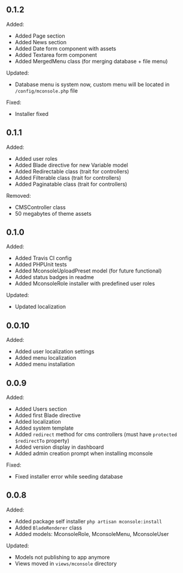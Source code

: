 ## 0.1.2

Added:
  - Added Page section
  - Added News section
  - Added Date form component with assets
  - Added Textarea form component
  - Added MergedMenu class (for merging database + file menu)

Updated:
  - Database menu is system now, custom menu will be located in `/config/mconsole.php` file

Fixed:
  - Installer fixed

## 0.1.1

Added:
  - Added user roles
  - Added Blade directive for new Variable model
  - Added Redirectable class (trait for controllers)
  - Added Filterable class (trait for controllers)
  - Added Paginatable class (trait for controllers)

Removed:
  - CMSController class
  - 50 megabytes of theme assets

## 0.1.0

Added:
  - Added Travis CI config
  - Added PHPUnit tests
  - Added MconsoleUploadPreset model (for future functional)
  - Added status badges in readme
  - Added MconsoleRole installer with predefined user roles

Updated:
  - Updated localization

## 0.0.10

Added:
  - Added user localization settings
  - Added menu localization
  - Added menu installation

## 0.0.9

Added:
  - Added Users section
  - Added first Blade directive
  - Added localization
  - Added system template
  - Added `redirect` method for cms controllers (must have `protected $redirectTo` property)
  - Added version display in dashboard
  - Added admin creation prompt when installing mconsole

Fixed:
  - Fixed installer error while seeding database

## 0.0.8

Added:
  - Added package self installer `php artisan mconsole:install`
  - Added `BladeRenderer` class
  - Added models: MconsoleRole, MconsoleMenu, MconsoleUser

Updated:
  - Models not publishing to app anymore
  - Views moved in `views/mconsole` directory